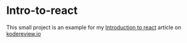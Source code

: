 # Intro-to-react
This small project is an example for my [Introduction to react](https://kodereview.io/introduction-to-reactjs/) article on [kodereview.io](https://kodereview.io)

